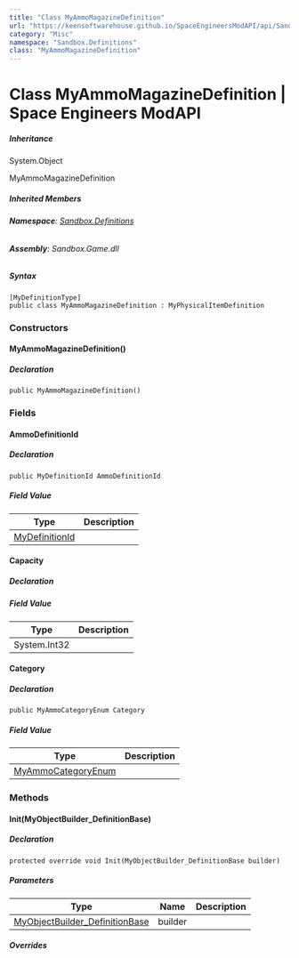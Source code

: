 ```yaml
---
title: "Class MyAmmoMagazineDefinition"
url: "https://keensoftwarehouse.github.io/SpaceEngineersModAPI/api/Sandbox.Definitions.MyAmmoMagazineDefinition.html"
category: "Misc"
namespace: "Sandbox.Definitions"
class: "MyAmmoMagazineDefinition"
---
```


# Class MyAmmoMagazineDefinition | Space Engineers ModAPI

##### Inheritance

System.Object

MyAmmoMagazineDefinition

##### Inherited Members

###### **Namespace**: [Sandbox.Definitions](https://keensoftwarehouse.github.io/SpaceEngineersModAPI/api/Sandbox.Definitions.html)

###### **Assembly**: Sandbox.Game.dll

##### Syntax

```
[MyDefinitionType]
public class MyAmmoMagazineDefinition : MyPhysicalItemDefinition
```

### Constructors

#### MyAmmoMagazineDefinition()

##### Declaration

```
public MyAmmoMagazineDefinition()
```

### Fields

#### AmmoDefinitionId

##### Declaration

```
public MyDefinitionId AmmoDefinitionId
```

##### Field Value

| Type | Description |
| --- | --- |
| [MyDefinitionId](https://keensoftwarehouse.github.io/SpaceEngineersModAPI/api/VRage.Game.MyDefinitionId.html) |     |

#### Capacity

##### Declaration

##### Field Value

| Type | Description |
| --- | --- |
| System.Int32 |     |

#### Category

##### Declaration

```
public MyAmmoCategoryEnum Category
```

##### Field Value

| Type | Description |
| --- | --- |
| [MyAmmoCategoryEnum](https://keensoftwarehouse.github.io/SpaceEngineersModAPI/api/VRage.Game.MyAmmoCategoryEnum.html) |     |

### Methods

#### Init(MyObjectBuilder\_DefinitionBase)

##### Declaration

```
protected override void Init(MyObjectBuilder_DefinitionBase builder)
```

##### Parameters

| Type | Name | Description |
| --- | --- | --- |
| [MyObjectBuilder\_DefinitionBase](https://keensoftwarehouse.github.io/SpaceEngineersModAPI/api/VRage.Game.MyObjectBuilder_DefinitionBase.html) | builder |     |

##### Overrides
